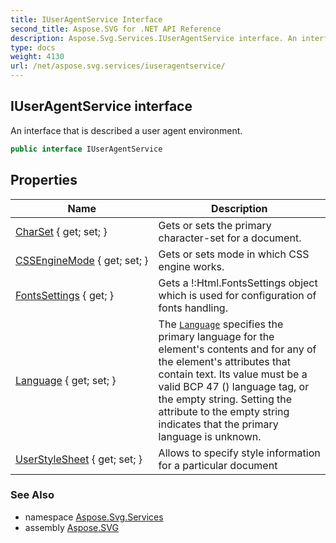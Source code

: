 ```yaml
---
title: IUserAgentService Interface
second_title: Aspose.SVG for .NET API Reference
description: Aspose.Svg.Services.IUserAgentService interface. An interface that is described a user agent environment
type: docs
weight: 4130
url: /net/aspose.svg.services/iuseragentservice/
---
```

## IUserAgentService interface

An interface that is described a user agent environment.

```csharp
public interface IUserAgentService
```

## Properties

| Name | Description |
| --- | --- |
| [CharSet](../../aspose.svg.services/iuseragentservice/charset/) { get; set; } | Gets or sets the primary character-set for a document. |
| [CSSEngineMode](../../aspose.svg.services/iuseragentservice/cssenginemode/) { get; set; } | Gets or sets mode in which CSS engine works. |
| [FontsSettings](../../aspose.svg.services/iuseragentservice/fontssettings/) { get; } | Gets a !:Html.FontsSettings object which is used for configuration of fonts handling. |
| [Language](../../aspose.svg.services/iuseragentservice/language/) { get; set; } | The [`Language`](./language/) specifies the primary language for the element's contents and for any of the element's attributes that contain text. Its value must be a valid BCP 47 () language tag, or the empty string. Setting the attribute to the empty string indicates that the primary language is unknown. |
| [UserStyleSheet](../../aspose.svg.services/iuseragentservice/userstylesheet/) { get; set; } | Allows to specify style information for a particular document |

### See Also

* namespace [Aspose.Svg.Services](../../aspose.svg.services/)
* assembly [Aspose.SVG](../../)
